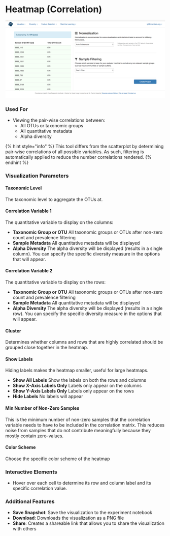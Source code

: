 # Heatmap \(Correlation\)

![](.gitbook/assets/image%20%281%29.png)

### Used For

* Viewing the pair-wise correlations between:
  * All OTUs or taxonomic groups 
  * All quantitative metadata
  * Alpha diversity

{% hint style="info" %}
This tool differs from the scatterplot by determining pair-wise correlations of all possible variables. As such, filtering is automatically applied to reduce the number correlations rendered.
{% endhint %}

### Visualization Parameters

#### Taxonomic Level

The taxonomic level to aggregate the OTUs at. 

#### Correlation Variable 1

The quantitative variable to display on the columns:

* **Taxonomic Group or OTU** All taxonomic groups or OTUs after non-zero count and prevalence filtering
* **Sample Metadata** All quantitative metadata will be displayed
* **Alpha Diversity** The alpha diversity will be displayed \(results in a single column\). You can specify the specific diversity measure in the options that will appear.

#### Correlation Variable 2

The quantitative variable to display on the rows:

* **Taxonomic Group or OTU** All taxonomic groups or OTUs after non-zero count and prevalence filtering
* **Sample Metadata** All quantitative metadata will be displayed
* **Alpha Diversity** The alpha diversity will be displayed \(results in a single row\). You can specify the specific diversity measure in the options that will appear.

#### Cluster

Determines whether columns and rows that are highly correlated should be grouped close together in the heatmap.

#### Show Labels

Hiding labels makes the heatmap smaller, useful for large heatmaps.

* **Show All Labels** Show the labels on both the rows and columns
* **Show X-Axis Labels Only** Labels only appear on the columns
* **Show Y-Axis Labels Only** Labels only appear on the rows
* **Hide Labels** No labels will appear

#### Min Number of Non-Zero Samples

This is the minimum number of non-zero samples that the correlation variable needs to have to be included in the correlation matrix. This reduces noise from samples that do not contribute meaningfully because they mostly contain zero-values.

#### Color Scheme

Choose the specific color scheme of the heatmap

### Interactive Elements

* Hover over each cell to determine its row and column label and its specific correlation value.

### Additional Features

* **Save Snapshot**: Save the visualization to the experiment notebook
* **Download**: Downloads the visualization as a PNG file
* **Share**: Creates a shareable link that allows you to share the visualization with others

